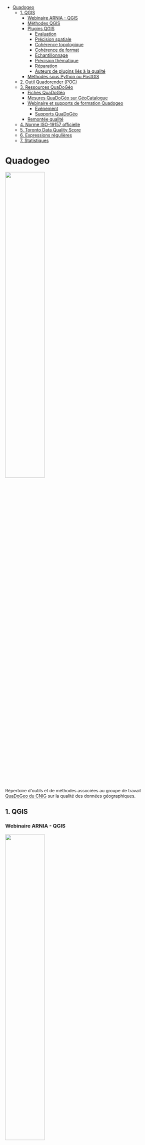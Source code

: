<!-- TOC start (generated with https://github.com/derlin/bitdowntoc) -->

- [Quadogeo](#quadogeo)
   * [1. QGIS](#1-qgis)
      + [Webinaire ARNIA - QGIS](#webinaire-arnia-qgis)
      + [Méthodes QGIS](#méthodes-qgis)
      + [Plugins QGIS](#plugins-qgis)
         - [Evaluation](#evaluation)
         - [Précision spatiale](#précision-spatiale)
         - [Cohérence topologique](#cohérence-topologique)
         - [Cohérence de format](#cohérence-de-format)
         - [Echantillonnage](#echantillonnage)
         - [Précision thématique](#précision-thématique)
         - [Réparation](#réparation)
         - [Auteurs de plugins liés à la qualité](#auteurs-de-plugins-liés-à-la-qualité)
      + [Méthodes sous Python ou PostGIS](#méthodes-sous-python-ou-postgis)
   * [2. Outil Quadorender (POC)](#2-outil-quadorender-poc)
   * [3. Ressources QuaDoGéo](#3-ressources-quadogéo)
      + [Fiches QuaDoGéo](#fiches-quadogéo)
      + [Mesures QuaDoGéo sur GéoCatalogue](#mesures-quadogéo-sur-géocatalogue)
      + [Webinaire et supports de formation Quadogeo](#webinaire-et-supports-de-formation-quadogeo)
         - [Evènement](#evènement)
         - [Supports QuaDoGéo](#supports-quadogéo)
      + [Remontée qualité](#remontée-qualité)
   * [4. Norme ISO-19157 officielle](#4-norme-iso-19157-officielle)
   * [5. Toronto Data Quality Score](#5-toronto-data-quality-score)
   * [6. Expressions régulières](#6-expressions-régulières)
   * [7. Statistiques](#7-statistiques)

<!-- TOC end -->

<!-- TOC --><a name="quadogeo"></a>
# Quadogeo
<img src=formation/images/vignette.jfif width=50%>

Répertoire d'outils et de méthodes associées au groupe de travail [QuaDoGeo du CNIG](http://cnig.gouv.fr/?page_id=18183) sur la qualité des données géographiques.

<!-- TOC --><a name="1-qgis"></a>
## 1. QGIS
<!-- TOC --><a name="webinaire-arnia-qgis"></a>
### Webinaire ARNIA - QGIS
<img src=formation/images/vignette-qgis.png width=50%>

Webinaire ARNIA Idéo BFC 7 - Novembre 2023

[Mallette de formation QGIS](formation)  
[Antisèche QGIS](formation/cheatsheet.md)
[Replay Qualité des données avec QGIS, PostgreSQL/PostGIS](https://ideo.ternum-bfc.fr/novembre-2023-classes-virtuelles-qualite-de-la-donnee)

<!-- TOC --><a name="méthodes-qgis"></a>

### Méthodes QGIS
[Vérification et correction de géométries (MTE)](http://www.geoinformations.developpement-durable.gouv.fr/fichier/pdf/verification_et_correction_de_geometrie_v3_0_cle5fcd75.pdf?arg=177834719&cle=830634f7888fc808498f0c41704664611af04021&file=pdf%2Fverification_et_correction_de_geometrie_v3_0_cle5fcd75.pdf)

[Méthodes sous QGIS (en italien)](https://hfcqgis.opendatasicilia.it/gr_funzioni/gruppo_funzioni/)

<!-- TOC --><a name="plugins-qgis"></a>
### Plugins QGIS

<!-- TOC --><a name="evaluation"></a>
#### Evaluation
- [QompliGIS](https://oslandia.com/2021/10/13/qompligis-un-plugin-pour-les-verifier-tous/)
- [Dataset QA Workbench](https://plugins.qgis.org/plugins/dataset_qa_workbench/)
- [vertex compare](https://plugins.qgis.org/plugins/vertex_compare/)
- [SenseHawk QC](https://plugins.qgis.org/plugins/sensehawk_qc/)
- [iso 19157](https://plugins.qgis.org/plugins/iso_19157/)
	- Site et doc' (en espagnol) : [http://iso19157qgis.hol.es/](http://iso19157qgis.hol.es/)

<!-- TOC --><a name="précision-spatiale"></a>
#### Précision spatiale
- [GeoPEC](https://plugins.qgis.org/plugins/geopec/) (précision spatiale de lignes)
- [AcAtaMa](https://plugins.qgis.org/plugins/AcATaMa/)
- [Qpositional](https://plugins.qgis.org/plugins/Qpositional/)
- [Accuracy Assessment](https://plugins.qgis.org/plugins/accassess/) (pour rasters)
- [Spatial Distribution Pattern](https://plugins.qgis.org/plugins/spatialdistributionpattern/)
- [BOS](https://plugins.qgis.org/plugins/BOS/) (comparaison de lignes)
- [LineComparison](https://plugins.qgis.org/plugins/linecomparison/)
- [vertex compare](https://plugins.qgis.org/plugins/vertex_compare/)
- [Nearest Neighbor Method for Linear Features (NNMLF)](https://plugins.qgis.org/plugins/nnmlf/)

<!-- TOC --><a name="cohérence-topologique"></a>
#### Cohérence topologique
- [SQUAD Tool](https://plugins.qgis.org/plugins/squad-plugin-qgis2/)
- [SQUAD Tool v3](https://plugins.qgis.org/plugins/squad-plugin-qgis3/)
- [constraintchecker](https://www.lutraconsulting.co.uk/projects/constraintchecker/)
	- [Doc](https://www.lutraconsulting.co.uk/projects/constraintchecker/)
- [shp2grass\_checker](https://plugins.qgis.org/plugins/shp2grass_checker/)
- [frequency\_overlaps](https://plugins.qgis.org/plugins/frequency_overlaps/)
- [Geometry Validator](https://plugins.qgis.org/plugins/GeometryValidator/)

<!-- TOC --><a name="cohérence-de-format"></a>
#### Cohérence de format
- [FormatConsistency](https://plugins.qgis.org/plugins/FormatConsistency/)
- [datetimetools](https://plugins.qgis.org/plugins/datetimetools/)

<!-- TOC --><a name="echantillonnage"></a>
#### Echantillonnage
- [Sample by Features](https://plugins.qgis.org/plugins/SampleByFeatures/)
- [Sample by Area](https://plugins.qgis.org/plugins/SampleByArea/)

<!-- TOC --><a name="précision-thématique"></a>
#### Précision thématique
- [thematic accuracy](https://plugins.qgis.org/plugins/thematic_accuracy/)

<!-- TOC --><a name="réparation"></a>
#### Réparation
- [prepair](https://plugins.qgis.org/plugins/prepair/)
- [RepairLinesConncetions](https://plugins.qgis.org/plugins/RepairLinesConncetions/)
- [RepairGeometry](https://plugins.qgis.org/plugins/RepairGeometry/)
- [vertex compare](https://plugins.qgis.org/plugins/vertex_compare/)

<!-- TOC --><a name="auteurs-de-plugins-liés-à-la-qualité"></a>
#### Auteurs de plugins liés à la qualité
- [Alex Santos](https://plugins.qgis.org/plugins/author/Alex%2520Santos/)
- [Harold Mercado Llanos](https://plugins.qgis.org/plugins/user/hmercado78/admin)

<!--
#### Par catégories
- Accuracy
	- https://plugins.qgis.org/plugins/tags/accuracy/
- iso : https://plugins.qgis.org/search/?q=iso
- prepair : https://plugins.qgis.org/plugins/prepair/
- quality
	- https://plugins.qgis.org/search/?q=quality
	- https://plugins.qgis.org/plugins/tags/quality/
- Spatial data quality
	- https://plugins.qgis.org/plugins/tags/spatial-data-quality/
- check
	- https://plugins.qgis.org/search/?q=check
	- https://plugins.qgis.org/plugins/tags/check/
- valid : https://plugins.qgis.org/search/?q=valid
- control : https://plugins.qgis.org/search/?q=control
- repair : https://plugins.qgis.org/search/?q=repair
-->

<!-- TOC --><a name="méthodes-sous-python-ou-postgis"></a>
### Méthodes sous Python ou PostGIS
- https://medium.com/epfl-extension-school/advanced-exploratory-data-analysis-eda-with-python-536fa83c578a
- https://blog.cleverelephant.ca/2018/06/polygon-splitting.html

<!-- TOC --><a name="2-outil-quadorender-poc"></a>
## 2. Outil Quadorender (POC)
[Quadorender, preuve de concept d'une restitution automatisée de la qualité](tooling/quadorender)

- [Quadorender sur un vrai XML ISO-191157 (Réunion du 7 Octobre 2021)](https://docs.google.com/presentation/d/1JLyhtKRqUqeOSJiULc1fYeCldKf3pZDN1cHfCfp-S5M/edit?usp=sharing)  
- [Quadorender sur un XML ISO-191157 fictif (Réunion du 20 Mai 2021)](https://docs.google.com/presentation/d/18nhTcNG3yMRsH8U5en4q56BwytKDEycApAB1HOnNDjc/edit?usp=sharing)  
- [Quadorender sur un XML inspiré de QuaDoGeo (Réunion du 2 Octobre 2020)](https://docs.google.com/presentation/d/1TCYm14_mcmfzSNTyCeLvuT42KIrhgTr3vMO6HzNbLOg/edit?usp=sharing)

<!-- TOC --><a name="3-ressources-quadogéo"></a>
## 3. Ressources QuaDoGéo
<!-- TOC --><a name="fiches-quadogéo"></a>
### Fiches QuaDoGéo
[La norme ISO-19157, en français, et simplifiée, déclinée en fiches](https://www.cerema.fr/fr/actualites/serie-fiches-cerema-qualifier-donnees-geographiques)

<!-- TOC --><a name="mesures-quadogéo-sur-géocatalogue"></a>
### Mesures QuaDoGéo sur GéoCatalogue
[https://data.geocatalogue.fr/ncl/mesuresQuaDoGeo](https://data.geocatalogue.fr/ncl/mesuresQuaDoGeo)

<!-- TOC --><a name="webinaire-et-supports-de-formation-quadogeo"></a>
### Webinaire et supports de formation Quadogeo
<!--
![](https://www.crige-paca.org/wp-content/uploads/2021/11/banner_quality.png)
-->

<!-- TOC --><a name="evènement"></a>
#### Evènement
- Evènement : [https://www.crige-paca.org/formations-qualite-des-donnees-geographiques/](https://www.crige-paca.org/formations-qualite-des-donnees-geographiques/) (Evènement animé par Stéphane Rolle du CRIGE PACA et Mathieu Rajerison du Cerema)
- Rubrique QuaDoGéo : [https://www.crige-paca.org/projets/quadogeo/](https://www.crige-paca.org/projets/quadogeo/)

<!-- TOC --><a name="supports-quadogéo"></a>
#### Supports QuaDoGéo

- [Généralités](https://www.crige-paca.org/wp-content/uploads/2021/12/vf_qualite_1cc.pdf)
- [Eléments de contexte](https://www.crige-paca.org/wp-content/uploads/2021/12/vf_qualite_2cc.pdf)
- [Exhaustivité](https://www.crige-paca.org/wp-content/uploads/2021/12/vf_qualite_3cc.pdf)
- [Cohérence logique](https://www.crige-paca.org/wp-content/uploads/2021/12/vf_qualite_4cc.pdf)
- [Position](https://www.crige-paca.org/wp-content/uploads/2021/12/vf_qualite_5cc.pdf)
- [Temporel](https://www.crige-paca.org/wp-content/uploads/2021/12/vf_qualite_6cc.pdf)
- [Précision thématique](https://www.crige-paca.org/wp-content/uploads/2021/12/vf_qualite_7cc.pdf)
- [Outils statistiques](https://www.crige-paca.org/wp-content/uploads/2021/12/vf_qualite_8cc.pdf)
- [Echantillonnage](https://www.crige-paca.org/wp-content/uploads/2021/12/vf_qualite_9cc.pdf)
- [Ressentir la qualité](https://www.crige-paca.org/wp-content/uploads/2021/12/vf_qualite_10mr_cc.pdf)

<!-- TOC --><a name="remontée-qualité"></a>
### Remontée qualité
- [La remontée qualité utilisateurs (4 Juin 2020)](https://docs.google.com/presentation/d/1QCJtAPdPrcjRj9KQZuyjjTQt4q-ZrH4tGYIh3JNODAc/edit?usp=sharing)
- [Qualité, usages et usagers, est-ce usant ? (21 Novembre 2019)](https://drive.google.com/file/d/1Lx3LKOPJJZOkxrm-kApcTmUiupYhQ5kD/view)

<!-- TOC --><a name="4-norme-iso-19157-officielle"></a>
## 4. Norme ISO-19157 officielle
![](files/modele.jpg)

- [Norme ISO-19157 en XML](https://github.com/ISO-TC211/XML/tree/master/standards.iso.org.annotated/iso/19157)  
- [Site ICA](https://wiki.icaci.org/index.php?title=ISO_19157:2013_Geographic_information_-_Data_quality)

<!-- TOC --><a name="5-toronto-data-quality-score"></a>
## 5. Toronto Data Quality Score
- [https://medium.com/open-data-toronto/towards-a-data-quality-score-in-open-data-part-1-525e59f729e9](https://medium.com/open-data-toronto/towards-a-data-quality-score-in-open-data-part-1-525e59f729e9)
- Script Quality Score : [https://github.com/open-data-toronto/framework-data-quality/blob/master/data_quality_score.ipynb](https://github.com/open-data-toronto/framework-data-quality/blob/master/data_quality_score.ipynb)

<!--
> "Today, however, catalogue size is less relevant primarily because it fails to measure progress towards the program’s vision of enabling anyone, anywhere, to improve life in Toronto with open data."

> from “how many?” to “how good?” “emphasizing quality over quantity” 

> High-quality data enables high-quality impact

1. Usability (38%): how easy is it to work with the data? Measured by 3 metrics:

- Proportion of columns with meaningful names
- Proportion of columns with a constant value
- Proportion of valid features (for geospatial datasets)

2. Metadata (25%): is the data well described? Measured by percent of metadata fields that have been filled out by the publisher.
3. Freshness (18%): how close to creation is publication? Measured by the time gap between published refresh rate v. actual (e.g. expected daily but it has been a week), and gap between last refreshed and today.
4. Completeness (12%): how much data is missing? Measured by proportion of empty cells in the dataset.
5. Accessibility (7%): is the data easy to access? Measured by whether the data can be accessed via the DataStore API — a freebie for the MVP, as it contains data from the DataStore only.

> Instead of reporting the score as a percentage we opted for medals because, at this stage, getting the overall concept right is more important than the specific number.

> Is not a measure for how accurate data is — that’s for publishers. 

Contact : https://twitter.com/CareduzTweets , opendata@toronto.ca

- https://medium.com/open-data-toronto/towards-a-data-quality-score-in-open-data-part-2-3f193eb9e21d
- https://open.toronto.ca/dataset/catalogue-quality-scores/

> C. Create an automatic scoring and delivery mechanism

> At the end of this, 4 goals were met. Goal C, automatic scoring, is halfway there: the scoring is done automatically via a script but, for the beta, it has to be run manually.

> We brought together a Data Quality Working Group to aid us with the ambiguous meaning of quality and validate our approach. It was composed of a diverse membership: multiple teams, users with a range of comfort around data, both data producers and consumers, and an array of wide-ranging perspectives including from outside our organization altogether.

> It quickly became evident that quality depends on the degree to which data fits its intended purpose 

![](https://miro.medium.com/max/1050/1*jPxnU2YdDqamiSWnLPoq-A.png)

![](https://miro.medium.com/max/1050/1*IhlOrx9MC2kREW5fg28P5A.png)

![](https://miro.medium.com/max/1050/1*z159zofS4aSnjFih-J2Lhw.png)

> If interested, the algorithms tested were outlined in a paper comparing trade-offs in rank weighting methods: rank sum, rank reciprocal, sum and reciprocal, rank exponent, rank order centroid.

![](https://miro.medium.com/max/1050/1*OiDbEc7T-_ef8Q82gG_z7w.png)
-->

<!-- TOC --><a name="6-expressions-régulières"></a>
## 6. Expressions régulières
[https://github.com/datagistips/memos/blob/main/regexes.md](https://github.com/datagistips/memos/blob/main/regexes.md)

<!-- TOC --><a name="7-statistiques"></a>
## 7. Statistiques
- [Statistiques pour statophobes](https://perso.univ-rennes1.fr/denis.poinsot/Statistiques_%20pour_statophobes/STATISTIQUES%20POUR%20STATOPHOBES.pdf  )
- [https://fr.wikipedia.org/wiki/Loi_de_Fisher](https://fr.wikipedia.org/wiki/Loi_de_Fisher)

